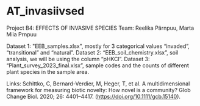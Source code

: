 # AT_invasiivsed
Project B4: EFFECTS OF INVASIVE SPECIES 
Team: Reelika Pärnpuu, Marta Miia Prnpuu

Dataset 1: "EEB_samples.xlsx", mostly for 3 categorical values “invaded”, “transitional” and “natural”.
Dataset 2: “EEB_soil_chemistry.xlsx”, soil analysis, we will be using the column “pHKCl”.
Dataset 3: “Plant_survey_2023_final.xlsx”, sample codes and the counts of different plant species in the sample area.


Links:
Schittko, C, Bernard-Verdier, M, Heger, T, et al. A multidimensional framework for measuring biotic novelty: How novel is a community? Glob Change Biol. 2020; 26: 4401–4417. (https://doi.org/10.1111/gcb.15140). 
